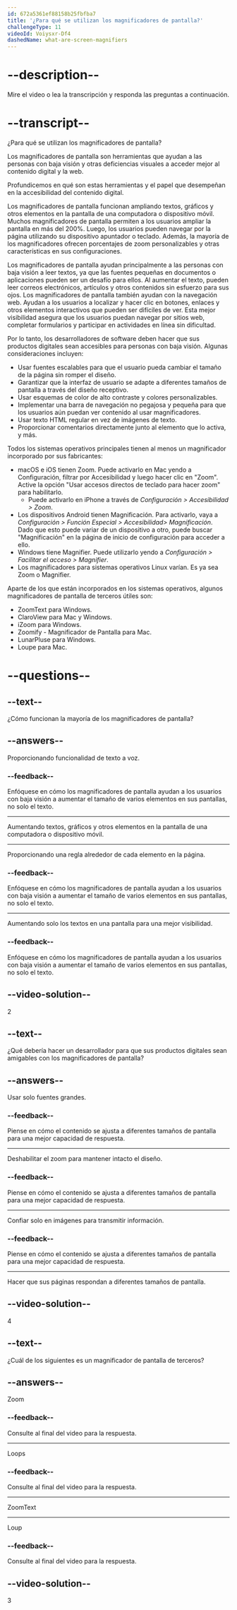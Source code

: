 ```yaml
---
id: 672a5361ef88158b25fbfba7
title: '¿Para qué se utilizan los magnificadores de pantalla?'
challengeType: 11
videoId: Voiysxr-Df4
dashedName: what-are-screen-magnifiers
---
```


# --description--

Mire el video o lea la transcripción y responda las preguntas a continuación.

# --transcript--

¿Para qué se utilizan los magnificadores de pantalla?

Los magnificadores de pantalla son herramientas que ayudan a las personas con baja visión y otras deficiencias visuales a acceder mejor al contenido digital y la web.

Profundicemos en qué son estas herramientas y el papel que desempeñan en la accesibilidad del contenido digital.

Los magnificadores de pantalla funcionan ampliando textos, gráficos y otros elementos en la pantalla de una computadora o dispositivo móvil. Muchos magnificadores de pantalla permiten a los usuarios ampliar la pantalla en más del 200%. Luego, los usuarios pueden navegar por la página utilizando su dispositivo apuntador o teclado. Además, la mayoría de los magnificadores ofrecen porcentajes de zoom personalizables y otras características en sus configuraciones.

Los magnificadores de pantalla ayudan principalmente a las personas con baja visión a leer textos, ya que las fuentes pequeñas en documentos o aplicaciones pueden ser un desafío para ellos. Al aumentar el texto, pueden leer correos electrónicos, artículos y otros contenidos sin esfuerzo para sus ojos. Los magnificadores de pantalla también ayudan con la navegación web. Ayudan a los usuarios a localizar y hacer clic en botones, enlaces y otros elementos interactivos que pueden ser difíciles de ver. Esta mejor visibilidad asegura que los usuarios puedan navegar por sitios web, completar formularios y participar en actividades en línea sin dificultad.

Por lo tanto, los desarrolladores de software deben hacer que sus productos digitales sean accesibles para personas con baja visión. Algunas consideraciones incluyen:

- Usar fuentes escalables para que el usuario pueda cambiar el tamaño de la página sin romper el diseño.
- Garantizar que la interfaz de usuario se adapte a diferentes tamaños de pantalla a través del diseño receptivo.
- Usar esquemas de color de alto contraste y colores personalizables.
- Implementar una barra de navegación no pegajosa y pequeña para que los usuarios aún puedan ver contenido al usar magnificadores.
- Usar texto HTML regular en vez de imágenes de texto.
- Proporcionar comentarios directamente junto al elemento que lo activa, y más.

Todos los sistemas operativos principales tienen al menos un magnificador incorporado por sus fabricantes:

- macOS e iOS tienen Zoom. Puede activarlo en Mac yendo a Configuración, filtrar por Accesibilidad y luego hacer clic en "Zoom". Active la opción "Usar accesos directos de teclado para hacer zoom" para habilitarlo.
  - Puede activarlo en iPhone a través de _Configuración > Accesibilidad > Zoom_.
- Los dispositivos Android tienen Magnificación. Para activarlo, vaya a _Configuración > Función Especial > Accesibilidad> Magnificación_. Dado que esto puede variar de un dispositivo a otro, puede buscar "Magnificación" en la página de inicio de configuración para acceder a ello.
- Windows tiene Magnifier. Puede utilizarlo yendo a _Configuración > Facilitar el acceso > Magnifier_.
- Los magnificadores para sistemas operativos Linux varían. Es ya sea Zoom o Magnifier.

Aparte de los que están incorporados en los sistemas operativos, algunos magnificadores de pantalla de terceros útiles son:

- ZoomText para Windows.
- ClaroView para Mac y Windows.
- iZoom para Windows.
- Zoomify - Magnificador de Pantalla para Mac.
- LunarPluse para Windows.
- Loupe para Mac.

# --questions--

## --text--

¿Cómo funcionan la mayoría de los magnificadores de pantalla?

## --answers--

Proporcionando funcionalidad de texto a voz.

### --feedback--

Enfóquese en cómo los magnificadores de pantalla ayudan a los usuarios con baja visión a aumentar el tamaño de varios elementos en sus pantallas, no solo el texto.

---

Aumentando textos, gráficos y otros elementos en la pantalla de una computadora o dispositivo móvil.

---

Proporcionando una regla alrededor de cada elemento en la página.

### --feedback--

Enfóquese en cómo los magnificadores de pantalla ayudan a los usuarios con baja visión a aumentar el tamaño de varios elementos en sus pantallas, no solo el texto.

---

Aumentando solo los textos en una pantalla para una mejor visibilidad.

### --feedback--

Enfóquese en cómo los magnificadores de pantalla ayudan a los usuarios con baja visión a aumentar el tamaño de varios elementos en sus pantallas, no solo el texto.

## --video-solution--

2

## --text--

¿Qué debería hacer un desarrollador para que sus productos digitales sean amigables con los magnificadores de pantalla?

## --answers--

Usar solo fuentes grandes.

### --feedback--

Piense en cómo el contenido se ajusta a diferentes tamaños de pantalla para una mejor capacidad de respuesta.

---

Deshabilitar el zoom para mantener intacto el diseño.

### --feedback--

Piense en cómo el contenido se ajusta a diferentes tamaños de pantalla para una mejor capacidad de respuesta.

---

Confiar solo en imágenes para transmitir información.

### --feedback--

Piense en cómo el contenido se ajusta a diferentes tamaños de pantalla para una mejor capacidad de respuesta.

---

Hacer que sus páginas respondan a diferentes tamaños de pantalla.

## --video-solution--

4

## --text--

¿Cuál de los siguientes es un magnificador de pantalla de terceros?

## --answers--

Zoom

### --feedback--

Consulte al final del video para la respuesta.

---

Loops

### --feedback--

Consulte al final del video para la respuesta.

---

ZoomText

---

Loup

### --feedback--

Consulte al final del video para la respuesta.

## --video-solution--

3

